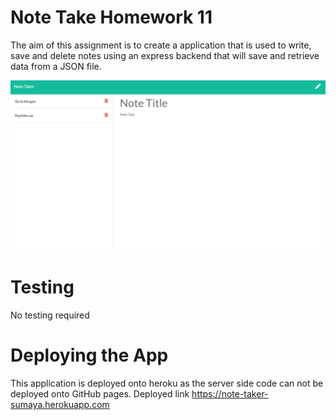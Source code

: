 # Note Take Homework 11

The aim of this assignment is to create a application that is used to write, save and delete notes using an express backend that will save and retrieve data from a JSON file.

![screenshot](./images/noteTakerScreenShot.png)

# Testing
No testing required

# Deploying the App

This application is deployed onto heroku as the server side code can not be deployed onto GitHub pages.
Deployed link https://note-taker-sumaya.herokuapp.com